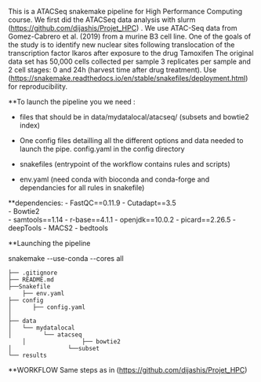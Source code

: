 

This is a ATACSeq snakemake pipeline for High Performance Computing course. We first did the ATACSeq data analysis with slurm (https://github.com/dijashis/Projet_HPC) . We use ATAC-Seq data from Gomez-Cabrero et al. (2019) from a murine B3 cell line. 
One of the goals of the study is to identify new nuclear sites following translocation of the transcription factor Ikaros after exposure to the drug Tamoxifen The original data set has 50,000 cells collected per sample 3 replicates per sample and 2 cell stages: 0 and 24h (harvest time after drug treatment). 
Use (https://snakemake.readthedocs.io/en/stable/snakefiles/deployment.html) for reproducibility.


**To launch the pipeline you we need :

- files that should be in data/mydatalocal/atacseq/ (subsets and bowtie2 index)

- One config files detailling all the different options and data needed to launch the pipe. config.yaml in the config directory 

- snakefiles (entrypoint of the workflow contains rules and scripts)

- env.yaml (need conda with bioconda and conda-forge and dependancies for all rules in snakefile)

**dependencies:
 	- FastQC==0.11.9
	- Cutadapt==3.5                            
	- Bowtie2                                
	- samtools==1.14
	- r-base==4.1.1
        - openjdk==10.0.2
	- picard==2.26.5
	- deepTools 
	- MACS2
	- bedtools


**Launching the pipeline 

snakemake  --use-conda --cores all

	├── .gitignore
	├── README.md
	├──Snakefile
        ├── env.yaml
	├── config
	│      ├── config.yaml
	│ 
	├── data
	│   └── mydatalocal
	│         └── atacseq 
        │                ├── bowtie2
	│                └──subset
	└── results
  
  **WORKFLOW
  Same steps as in (https://github.com/dijashis/Projet_HPC)
